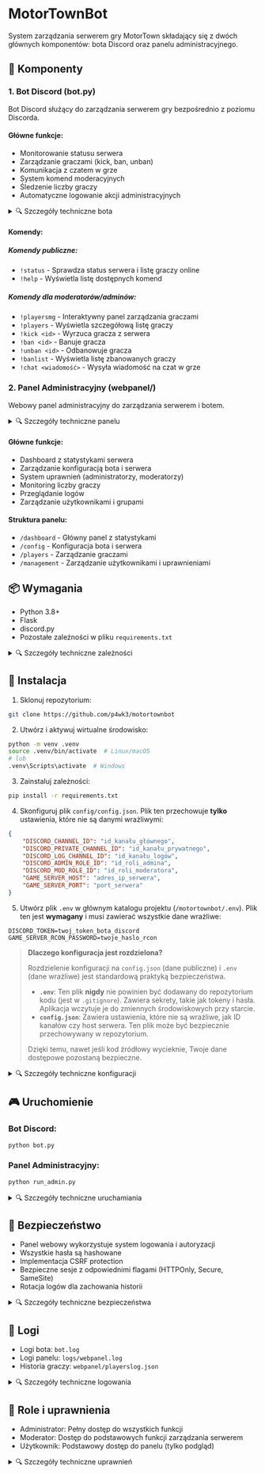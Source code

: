 # MotorTownBot

System zarządzania serwerem gry MotorTown składający się z dwóch głównych komponentów: bota Discord oraz panelu administracyjnego.

## 🔧 Komponenty

### 1. Bot Discord (bot.py)
Bot Discord służący do zarządzania serwerem gry bezpośrednio z poziomu Discorda.

#### Główne funkcje:
- Monitorowanie statusu serwera
- Zarządzanie graczami (kick, ban, unban)
- Komunikacja z czatem w grze
- System komend moderacyjnych
- Śledzenie liczby graczy
- Automatyczne logowanie akcji administracyjnych

<details>
<summary>🔍 Szczegóły techniczne bota</summary>

#### Architektura bota
- Wykorzystuje bibliotekę `discord.py` z rozszerzonym systemem komend (`commands.Bot`)
- Implementuje własny system pomocy (`MyHelpCommand`)
- Asynchroniczne przetwarzanie żądań API (`aiohttp`)
- System rotacji logów z wykorzystaniem `RotatingFileHandler`

#### Kluczowe komponenty
```python
class MotorTownBot(commands.Bot):
    # Inicjalizacja z niestandardowymi intencjami Discord
    intents = discord.Intents.default()
    intents.message_content = True
    intents.members = True
    
    # System cache'owania danych graczy
    player_history = [0] * 24  # Historia 24h
    player_data_file = "webpanel/player_data.json"
```

#### API Serwera
- Komunikacja przez REST API
- Endpointy:
  - `/player/count` - liczba graczy
  - `/player/list` - lista graczy
  - `/player/kick` - wyrzucanie graczy
  - `/player/ban` - banowanie graczy
  - `/player/unban` - odbanowywanie graczy

#### System uprawnień
- Weryfikacja ról Discord
- Hierarchiczny system komend
- Automatyczne logowanie akcji administracyjnych
</details>

#### Komendy:
##### Komendy publiczne:
- `!status` - Sprawdza status serwera i listę graczy online
- `!help` - Wyświetla listę dostępnych komend

##### Komendy dla moderatorów/adminów:
- `!playersmg` - Interaktywny panel zarządzania graczami
- `!players` - Wyświetla szczegółową listę graczy
- `!kick <id>` - Wyrzuca gracza z serwera
- `!ban <id>` - Banuje gracza
- `!unban <id>` - Odbanowuje gracza
- `!banlist` - Wyświetla listę zbanowanych graczy
- `!chat <wiadomość>` - Wysyła wiadomość na czat w grze

### 2. Panel Administracyjny (webpanel/)
Webowy panel administracyjny do zarządzania serwerem i botem.

<details>
<summary>🔍 Szczegóły techniczne panelu</summary>

#### Architektura aplikacji Flask
```python
# Struktura Blueprint
webpanel/
├── __init__.py      # Inicjalizacja aplikacji Flask
├── auth.py          # System autentykacji
├── models.py        # Modele danych
├── routes.py        # Endpointy aplikacji
├── playerlist.py    # Zarządzanie graczami
└── templates/       # Szablony Jinja2
```

#### System autentykacji
- Wykorzystuje `flask_login` dla zarządzania sesjami
- Implementacja `UserMixin` dla modelu użytkownika
- Bezpieczne hashowanie haseł
- System grup uprawnień z dziedziczeniem

#### Baza danych i przechowywanie
- Pliki JSON jako lekka baza danych
  - `users.json` - dane użytkowników
  - `user_groups.json` - grupy i uprawnienia
  - `playerslog.json` - historia graczy
  - `discord_cache.json` - cache danych z Discorda

#### Middleware i zabezpieczenia
```python
# Przykład dekoratora uprawnień
@login_required
@management_required
def protected_route():
    pass
```

#### System szablonów
- Jinja2 z własnym systemem makr
- Responsywny design z Bootstrap
- Dynamiczne ładowanie danych przez AJAX
</details>

#### Główne funkcje:
- Dashboard z statystykami serwera
- Zarządzanie konfiguracją bota i serwera
- System uprawnień (administratorzy, moderatorzy)
- Monitoring liczby graczy
- Przeglądanie logów
- Zarządzanie użytkownikami i grupami

#### Struktura panelu:
- `/dashboard` - Główny panel z statystykami
- `/config` - Konfiguracja bota i serwera
- `/players` - Zarządzanie graczami
- `/management` - Zarządzanie użytkownikami i uprawnieniami

## 📦 Wymagania
- Python 3.8+
- Flask
- discord.py
- Pozostałe zależności w pliku `requirements.txt`

<details>
<summary>🔍 Szczegóły techniczne zależności</summary>

#### Główne zależności
```plaintext
# Discord
discord.py>=2.0.0
aiohttp>=3.8.0

# Web Panel
Flask>=2.0.0
Flask-Login>=0.6.0
Flask-WTF>=1.0.0
Werkzeug>=2.0.0

# Bezpieczeństwo
cryptography>=3.4.0
PyJWT>=2.0.0

# Narzędzia
python-dotenv>=0.19.0
psutil>=5.8.0
```

#### Wersjonowanie i kompatybilność
- Python 3.8+ wymagany ze względu na:
  - Typowanie (typing.TypedDict)
  - Asynchroniczne funkcje (async/await)
  - f-strings
  - Dataclasses

#### Opcjonalne zależności
- `uvicorn` lub `gunicorn` dla produkcyjnego serwera WSGI
- `redis` dla opcjonalnego cachowania
- `pytest` dla testów jednostkowych
</details>

## 🚀 Instalacja

1. Sklonuj repozytorium:
```bash
git clone https://github.com/p4wk3/motortownbot
```

2. Utwórz i aktywuj wirtualne środowisko:
```bash
python -m venv .venv
source .venv/bin/activate  # Linux/macOS
# lub
.venv\Scripts\activate  # Windows
```

3. Zainstaluj zależności:
```bash
pip install -r requirements.txt
```

4. Skonfiguruj plik `config/config.json`. Plik ten przechowuje **tylko** ustawienia, które nie są danymi wrażliwymi:
```json
{
    "DISCORD_CHANNEL_ID": "id_kanału_głównego",
    "DISCORD_PRIVATE_CHANNEL_ID": "id_kanału_prywatnego",
    "DISCORD_LOG_CHANNEL_ID": "id_kanału_logów",
    "DISCORD_ADMIN_ROLE_ID": "id_roli_admina",
    "DISCORD_MOD_ROLE_ID": "id_roli_moderatora",
    "GAME_SERVER_HOST": "adres_ip_serwera",
    "GAME_SERVER_PORT": "port_serwera"
}
```

5. Utwórz plik `.env` w głównym katalogu projektu (`/motortownbot/.env`). Plik ten jest **wymagany** i musi zawierać wszystkie dane wrażliwe:
```env
DISCORD_TOKEN=twoj_token_bota_discord
GAME_SERVER_RCON_PASSWORD=twoje_haslo_rcon
```

> **Dlaczego konfiguracja jest rozdzielona?**
>
> Rozdzielenie konfiguracji na `config.json` (dane publiczne) i `.env` (dane wrażliwe) jest standardową praktyką bezpieczeństwa.
> - **`.env`**: Ten plik **nigdy** nie powinien być dodawany do repozytorium kodu (jest w `.gitignore`). Zawiera sekrety, takie jak tokeny i hasła. Aplikacja wczytuje je do zmiennych środowiskowych przy starcie.
> - **`config.json`**: Zawiera ustawienia, które nie są wrażliwe, jak ID kanałów czy host serwera. Ten plik może być bezpiecznie przechowywany w repozytorium.
>
> Dzięki temu, nawet jeśli kod źródłowy wycieknie, Twoje dane dostępowe pozostaną bezpieczne.

<details>
<summary>🔍 Szczegóły techniczne konfiguracji</summary>

#### Struktura konfiguracji
```plaintext
config/
├── config.json     # Główna konfiguracja
├── secret_key      # Klucz szyfrowania sesji
└── .env           # Zmienne środowiskowe (opcjonalne)
```

#### Walidacja konfiguracji
```python
def validate_config(config: dict) -> bool:
    required_fields = [
        'DISCORD_TOKEN',
        'GAME_SERVER_HOST',
        'GAME_SERVER_PORT',
        'GAME_SERVER_RCON_PASSWORD'
    ]
    return all(field in config for field in required_fields)
```

#### Zmienne środowiskowe
Alternatywnie można użyć zmiennych środowiskowych:
```bash
export DISCORD_TOKEN="token_bota"
export GAME_SERVER_HOST="adres_ip_serwera"
# itd.
```

#### Bezpieczeństwo konfiguracji
- Automatyczna generacja klucza sesji
- Walidacja typów i wartości
- Szyfrowanie wrażliwych danych
</details>

## 🎮 Uruchomienie

### Bot Discord:
```bash
python bot.py
```

### Panel Administracyjny:
```bash
python run_admin.py
```

<details>
<summary>🔍 Szczegóły techniczne uruchamiania</summary>

#### Tryby uruchomienia
```bash
# Tryb deweloperski
export FLASK_ENV=development
export FLASK_DEBUG=1
python run_admin.py

# Tryb produkcyjny
export FLASK_ENV=production
gunicorn -w 4 -b 0.0.0.0:5000 "webpanel:create_app()"
```

#### Monitorowanie procesów
```python
def is_bot_running():
    pid = get_bot_pid()
    return psutil.pid_exists(pid) if pid else False
```

#### Automatyczny restart
```bash
# Przykład użycia supervisord
[program:motortown_bot]
command=/path/to/venv/bin/python bot.py
directory=/path/to/project
autostart=true
autorestart=true
```

#### Logowanie zdarzeń
- Rotacja logów co 1MB
- Maksymalnie 5 plików backupu
- Osobne logi dla bota i panelu
</details>

## 🔐 Bezpieczeństwo
- Panel webowy wykorzystuje system logowania i autoryzacji
- Wszystkie hasła są hashowane
- Implementacja CSRF protection
- Bezpieczne sesje z odpowiednimi flagami (HTTPOnly, Secure, SameSite)
- Rotacja logów dla zachowania historii

<details>
<summary>🔍 Szczegóły techniczne bezpieczeństwa</summary>

#### Hashowanie haseł
```python
from werkzeug.security import generate_password_hash, check_password_hash

def set_password(self, password: str) -> None:
    self.password_hash = generate_password_hash(
        password,
        method='pbkdf2:sha256:260000'
    )
```

#### Zabezpieczenia sesji
```python
app.config.update(
    SESSION_COOKIE_SECURE=True,
    SESSION_COOKIE_HTTPONLY=True,
    SESSION_COOKIE_SAMESITE='Lax',
    PERMANENT_SESSION_LIFETIME=timedelta(days=1)
)
```

#### CSRF Protection
```python
from flask_wtf.csrf import CSRFProtect
csrf = CSRFProtect()
csrf.init_app(app)
```

#### Rate Limiting
```python
from flask_limiter import Limiter
limiter = Limiter(
    app,
    key_func=get_remote_address,
    default_limits=["200 per day", "50 per hour"]
)
```

#### Bezpieczne nagłówki
```python
from flask_talisman import Talisman
Talisman(app, 
    content_security_policy={
        'default-src': "'self'",
        'script-src': "'self' 'unsafe-inline'"
    }
)
```
</details>

## 📝 Logi
- Logi bota: `bot.log`
- Logi panelu: `logs/webpanel.log`
- Historia graczy: `webpanel/playerslog.json`

<details>
<summary>🔍 Szczegóły techniczne logowania</summary>

#### Konfiguracja logowania
```python
# Rotacja logów
log_handler = logging.handlers.RotatingFileHandler(
    'bot.log',
    maxBytes=1024 * 1024,  # 1MB
    backupCount=5,
    encoding='utf-8'
)

# Format logów
log_format = logging.Formatter(
    '%(asctime)s [%(levelname)s] %(message)s'
)
```

#### Struktura plików logów
```plaintext
logs/
├── bot.log
├── bot.log.1
├── webpanel.log
└── webpanel.log.1
```

#### Przykład wpisu w logu
```log
2024-03-14 12:34:56 [INFO] Bot started successfully
2024-03-14 12:35:01 [INFO] Player joined: PlayerID=123
2024-03-14 12:35:15 [WARNING] Failed login attempt from IP: 1.2.3.4
```

#### Analiza logów
- Automatyczne parsowanie logów
- Wykrywanie anomalii
- Statystyki użycia
</details>

## 👥 Role i uprawnienia
- Administrator: Pełny dostęp do wszystkich funkcji
- Moderator: Dostęp do podstawowych funkcji zarządzania serwerem
- Użytkownik: Podstawowy dostęp do panelu (tylko podgląd)

<details>
<summary>🔍 Szczegóły techniczne uprawnień</summary>

#### System uprawnień
```python
class UserGroup:
    def __init__(self, id: str, name: str, permissions: List[str]):
        self.id = id
        self.name = name
        self.permissions = permissions
    
    def has_permission(self, permission: str) -> bool:
        return "*" in self.permissions or permission in self.permissions
```

#### Dekoratory uprawnień
```python
def management_required(f):
    @wraps(f)
    def decorated_function(*args, **kwargs):
        if not current_user.has_permission('management'):
            flash('Brak uprawnień', 'error')
            return redirect(url_for('dashboard'))
        return f(*args, **kwargs)
    return decorated_function
```

#### Hierarchia uprawnień
```json
{
    "admin": {
        "name": "Administrator",
        "permissions": ["*"]
    },
    "moderator": {
        "name": "Moderator",
        "permissions": ["dashboard", "players", "logs"]
    },
    "user": {
        "name": "Użytkownik",
        "permissions": ["dashboard"]
    }
}
```

#### Dziedziczenie uprawnień
- System kaskadowych uprawnień
- Możliwość nadpisywania uprawnień
- Dynamiczne przydzielanie ról
</details> 